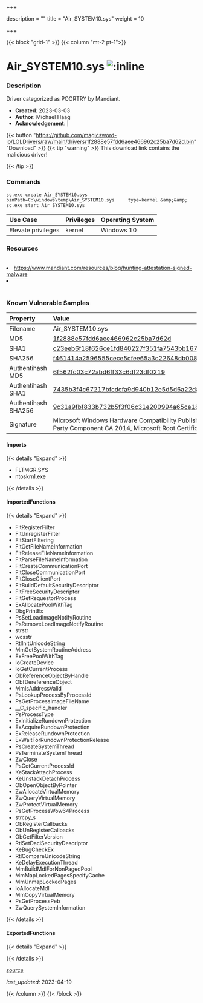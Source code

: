 +++

description = ""
title = "Air_SYSTEM10.sys"
weight = 10

+++


{{< block "grid-1" >}}
{{< column "mt-2 pt-1">}}


# Air_SYSTEM10.sys ![:inline](/images/twitter_verified.png) 


### Description

Driver categorized as POORTRY by Mandiant.

- **Created**: 2023-03-03
- **Author**: Michael Haag
- **Acknowledgement**:  | [](https://twitter.com/)

{{< button "https://github.com/magicsword-io/LOLDrivers/raw/main/drivers/1f2888e57fdd6aee466962c25ba7d62d.bin" "Download" >}}
{{< tip "warning" >}}
This download link contains the malicious driver!

{{< /tip >}}

### Commands

```
sc.exe create Air_SYSTEM10.sys binPath=C:\windows\temp\Air_SYSTEM10.sys     type=kernel &amp;&amp; sc.exe start Air_SYSTEM10.sys
```

| Use Case | Privileges | Operating System | 
|:---- | ---- | ---- |
| Elevate privileges | kernel | Windows 10 |

### Resources
<br>
<li><a href="https://www.mandiant.com/resources/blog/hunting-attestation-signed-malware">https://www.mandiant.com/resources/blog/hunting-attestation-signed-malware</a></li>
<li><a href=""></a></li>
<br>

### Known Vulnerable Samples

| Property           | Value |
|:-------------------|:------|
| Filename           | Air_SYSTEM10.sys |
| MD5                | [1f2888e57fdd6aee466962c25ba7d62d](https://www.virustotal.com/gui/file/1f2888e57fdd6aee466962c25ba7d62d) |
| SHA1               | [c23eeb6f18f626ce1fd840227f351fa7543bb167](https://www.virustotal.com/gui/file/c23eeb6f18f626ce1fd840227f351fa7543bb167) |
| SHA256             | [f461414a2596555cece5cfee65a3c22648db0082ca211f6238af8230e41b3212](https://www.virustotal.com/gui/file/f461414a2596555cece5cfee65a3c22648db0082ca211f6238af8230e41b3212) |
| Authentihash MD5   | [6f562fc03c72abd6ff33c6df23df0219](https://www.virustotal.com/gui/search/authentihash%253A6f562fc03c72abd6ff33c6df23df0219) |
| Authentihash SHA1  | [7435b3f4c67217bfcdcfa9d940b12e5d5d6a22da](https://www.virustotal.com/gui/search/authentihash%253A7435b3f4c67217bfcdcfa9d940b12e5d5d6a22da) |
| Authentihash SHA256| [9c31a9fbf833b732b5f3f06c31e200994a65ce187260e66eff62278660dba4ef](https://www.virustotal.com/gui/search/authentihash%253A9c31a9fbf833b732b5f3f06c31e200994a65ce187260e66eff62278660dba4ef) |
| Signature         | Microsoft Windows Hardware Compatibility Publisher, Microsoft Windows Third Party Component CA 2014, Microsoft Root Certificate Authority 2010   |


#### Imports
{{< details "Expand" >}}
* FLTMGR.SYS
* ntoskrnl.exe

{{< /details >}}
#### ImportedFunctions
{{< details "Expand" >}}
* FltRegisterFilter
* FltUnregisterFilter
* FltStartFiltering
* FltGetFileNameInformation
* FltReleaseFileNameInformation
* FltParseFileNameInformation
* FltCreateCommunicationPort
* FltCloseCommunicationPort
* FltCloseClientPort
* FltBuildDefaultSecurityDescriptor
* FltFreeSecurityDescriptor
* FltGetRequestorProcess
* ExAllocatePoolWithTag
* DbgPrintEx
* PsSetLoadImageNotifyRoutine
* PsRemoveLoadImageNotifyRoutine
* strstr
* wcsstr
* RtlInitUnicodeString
* MmGetSystemRoutineAddress
* ExFreePoolWithTag
* IoCreateDevice
* IoGetCurrentProcess
* ObReferenceObjectByHandle
* ObfDereferenceObject
* MmIsAddressValid
* PsLookupProcessByProcessId
* PsGetProcessImageFileName
* __C_specific_handler
* PsProcessType
* ExInitializeRundownProtection
* ExAcquireRundownProtection
* ExReleaseRundownProtection
* ExWaitForRundownProtectionRelease
* PsCreateSystemThread
* PsTerminateSystemThread
* ZwClose
* PsGetCurrentProcessId
* KeStackAttachProcess
* KeUnstackDetachProcess
* ObOpenObjectByPointer
* ZwAllocateVirtualMemory
* ZwQueryVirtualMemory
* ZwProtectVirtualMemory
* PsGetProcessWow64Process
* strcpy_s
* ObRegisterCallbacks
* ObUnRegisterCallbacks
* ObGetFilterVersion
* RtlSetDaclSecurityDescriptor
* KeBugCheckEx
* RtlCompareUnicodeString
* KeDelayExecutionThread
* MmBuildMdlForNonPagedPool
* MmMapLockedPagesSpecifyCache
* MmUnmapLockedPages
* IoAllocateMdl
* MmCopyVirtualMemory
* PsGetProcessPeb
* ZwQuerySystemInformation

{{< /details >}}
#### ExportedFunctions
{{< details "Expand" >}}

{{< /details >}}


[*source*](https://github.com/magicsword-io/LOLDrivers/tree/main/yaml/air_system10.yaml)

*last_updated:* 2023-04-19








{{< /column >}}
{{< /block >}}
